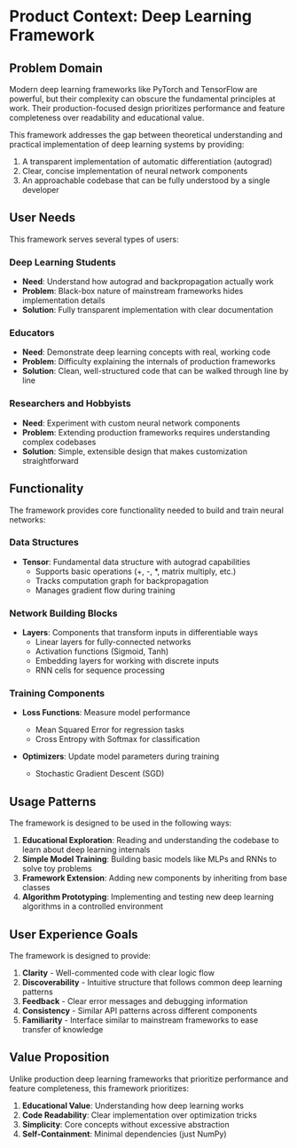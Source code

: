 # Product Context: Deep Learning Framework

## Problem Domain

Modern deep learning frameworks like PyTorch and TensorFlow are powerful, but their complexity can obscure the fundamental principles at work. Their production-focused design prioritizes performance and feature completeness over readability and educational value.

This framework addresses the gap between theoretical understanding and practical implementation of deep learning systems by providing:

1. A transparent implementation of automatic differentiation (autograd)
2. Clear, concise implementation of neural network components
3. An approachable codebase that can be fully understood by a single developer

## User Needs

This framework serves several types of users:

### Deep Learning Students

- **Need**: Understand how autograd and backpropagation actually work
- **Problem**: Black-box nature of mainstream frameworks hides implementation details
- **Solution**: Fully transparent implementation with clear documentation

### Educators

- **Need**: Demonstrate deep learning concepts with real, working code
- **Problem**: Difficulty explaining the internals of production frameworks
- **Solution**: Clean, well-structured code that can be walked through line by line

### Researchers and Hobbyists

- **Need**: Experiment with custom neural network components
- **Problem**: Extending production frameworks requires understanding complex codebases
- **Solution**: Simple, extensible design that makes customization straightforward

## Functionality

The framework provides core functionality needed to build and train neural networks:

### Data Structures

- **Tensor**: Fundamental data structure with autograd capabilities
  - Supports basic operations (+, -, *, matrix multiply, etc.)
  - Tracks computation graph for backpropagation
  - Manages gradient flow during training

### Network Building Blocks

- **Layers**: Components that transform inputs in differentiable ways
  - Linear layers for fully-connected networks
  - Activation functions (Sigmoid, Tanh)
  - Embedding layers for working with discrete inputs
  - RNN cells for sequence processing

### Training Components

- **Loss Functions**: Measure model performance
  - Mean Squared Error for regression tasks
  - Cross Entropy with Softmax for classification

- **Optimizers**: Update model parameters during training
  - Stochastic Gradient Descent (SGD)

## Usage Patterns

The framework is designed to be used in the following ways:

1. **Educational Exploration**: Reading and understanding the codebase to learn about deep learning internals
2. **Simple Model Training**: Building basic models like MLPs and RNNs to solve toy problems
3. **Framework Extension**: Adding new components by inheriting from base classes
4. **Algorithm Prototyping**: Implementing and testing new deep learning algorithms in a controlled environment

## User Experience Goals

The framework is designed to provide:

1. **Clarity** - Well-commented code with clear logic flow
2. **Discoverability** - Intuitive structure that follows common deep learning patterns
3. **Feedback** - Clear error messages and debugging information
4. **Consistency** - Similar API patterns across different components
5. **Familiarity** - Interface similar to mainstream frameworks to ease transfer of knowledge

## Value Proposition

Unlike production deep learning frameworks that prioritize performance and feature completeness, this framework prioritizes:

1. **Educational Value**: Understanding how deep learning works
2. **Code Readability**: Clear implementation over optimization tricks
3. **Simplicity**: Core concepts without excessive abstraction
4. **Self-Containment**: Minimal dependencies (just NumPy)
